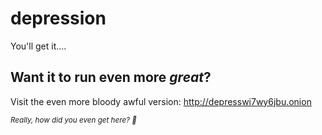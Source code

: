 # depression

You'll get it....

## Want it to run even more *great*?

Visit the even more bloody awful version:
http://depresswi7wy6jbu.onion

<sup><i>Really, how did you even get here? :thinking:</i></sup>
